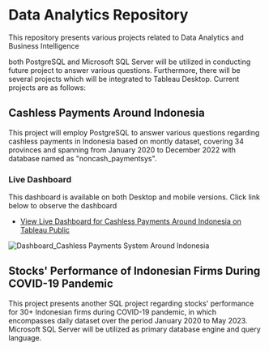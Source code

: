 # Data Analytics Repository
This repository presents various projects related to Data Analytics and Business Intelligence

both PostgreSQL and Microsoft SQL Server will be utilized in conducting future project to answer various questions. Furthermore, there will be several projects which will be integrated to Tableau Desktop. Current projects are as follows:

## Cashless Payments Around Indonesia
This project will employ PostgreSQL to answer various questions regarding cashless payments in Indonesia based on montly dataset, covering 34 provinces and spanning from January 2020 to December 2022 with database named as "noncash_paymentsys".

### Live Dashboard
This dashboard is available on both Desktop and mobile versions. Click link below to observe the dashboard
+ [View Live Dashboard for Cashless Payments Around Indonesia on Tableau Public](https://public.tableau.com/app/profile/madisuryapr/viz/CashlessPaymentsSystemAroundIndonesia/CashlessPayments)

![Dashboard_Cashless Payments System Around Indonesia](https://github.com/madisuryapr/Data-Analytics-by-Adisurya/assets/91768688/4229d25d-0407-4c8e-9a46-44f546cfb9e6)

## Stocks' Performance of Indonesian Firms During COVID-19 Pandemic
This project presents another SQL project regarding stocks' performance for 30+ Indonesian firms during COVID-19 pandemic, in which encompasses daily dataset over the period January 2020 to May 2023. Microsoft SQL Server will be utilized as primary database engine and query language. 

